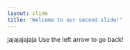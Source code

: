 ```yaml
---
layout: slide
title: "Welcome to our second slide!"
---
```

jajajajajaja
Use the left arrow to go back!
